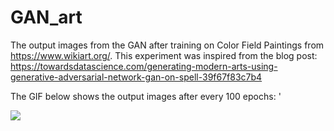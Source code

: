 # GAN_art

The output images from the GAN after training on Color Field Paintings from https://www.wikiart.org/. This experiment was inspired from the blog post: https://towardsdatascience.com/generating-modern-arts-using-generative-adversarial-network-gan-on-spell-39f67f83c7b4

The GIF below shows the output images after every 100 epochs: '

![](GAN_output.gif)
